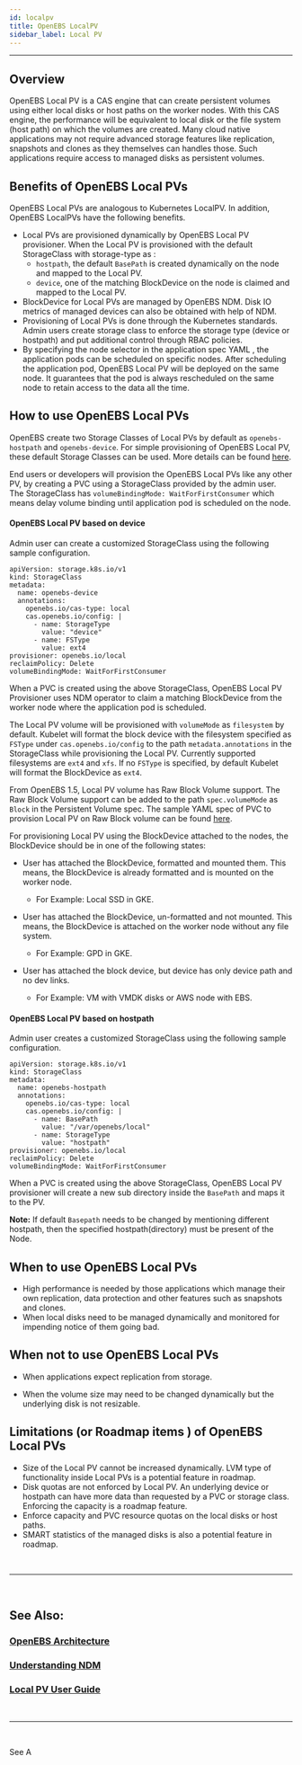 ```yaml
---
id: localpv
title: OpenEBS LocalPV
sidebar_label: Local PV
---
```

------



## Overview



OpenEBS Local PV is a CAS engine that can create persistent volumes using either local disks or host paths on the worker nodes. With this CAS engine, the performance will be equivalent to local disk or the file system (host path) on which the volumes are created. Many cloud native applications may not require advanced storage features like replication, snapshots and clones as they themselves can handles those. Such applications require access to managed disks as persistent volumes. 



## Benefits of OpenEBS Local PVs



OpenEBS Local PVs are analogous to Kubernetes LocalPV. In addition, OpenEBS LocalPVs have the following benefits.

- Local PVs are provisioned dynamically by OpenEBS Local PV provisioner.  When the Local PV is provisioned with the default StorageClass with storage-type as :
  -  `hostpath`, the default `BasePath` is created dynamically on the node and mapped to the Local PV. 
  -  `device`,  one of the  matching BlockDevice on the node is claimed and mapped to the Local PV.
- BlockDevice for Local PVs are managed by OpenEBS NDM. Disk IO metrics of managed devices can also be obtained with help of NDM.
- Provisioning of Local PVs is done through the Kubernetes standards. Admin users create storage class to enforce the storage type (device or hostpath) and put additional control through RBAC policies.
- By specifying the node selector in the application spec YAML , the application pods can be scheduled on specific nodes. After scheduling the application pod, OpenEBS Local PV will be deployed on the same node. It guarantees that the pod is always rescheduled on the same node to retain access to the data all the time.



## How to use OpenEBS Local PVs



OpenEBS create two Storage Classes of Local PVs by default as `openebs-hostpath` and `openebs-device`. For simple provisioning of OpenEBS Local PV, these default Storage Classes can be used. More details can be found  [here](/v160/docs/next/uglocalpv.html).   

End users or developers will provision the OpenEBS Local PVs like any other PV, by creating a PVC using a StorageClass provided by the admin user. The StorageClass has `volumeBindingMode: WaitForFirstConsumer` which means delay volume binding until application pod is scheduled on the node.

<h4><a class="anchor" aria-hidden="true" id="openebs-localpv-device"></a>OpenEBS Local PV based on device</h4>


Admin user can create a customized StorageClass using the following sample configuration.

```
apiVersion: storage.k8s.io/v1
kind: StorageClass
metadata:
  name: openebs-device
  annotations:
    openebs.io/cas-type: local
    cas.openebs.io/config: |
      - name: StorageType
        value: "device"
      - name: FSType
        value: ext4
provisioner: openebs.io/local
reclaimPolicy: Delete
volumeBindingMode: WaitForFirstConsumer
```



When a PVC is created using the above StorageClass, OpenEBS Local PV Provisioner uses NDM operator to  claim a matching BlockDevice from the worker node where the application pod is scheduled. 

The Local PV volume will be provisioned with `volumeMode` as `filesystem` by default. Kubelet will format the block device with the filesystem specified as `FSType` under `cas.openebs.io/config` to the path `metadata.annotations` in the StorageClass while provisioning the Local PV.  Currently supported filesystems are `ext4` and `xfs`. If no `FSType` is specified, by default Kubelet will format the BlockDevice as `ext4`.

From OpenEBS 1.5, Local PV volume has Raw Block Volume support. The Raw Block Volume support can be added to the path `spec.volumeMode` as `Block` in the Persistent Volume spec. The sample YAML spec of PVC to provision Local PV on Raw Block volume can be found [here](/v160/docs/next/uglocalpv.html#Provision-OpenEBS-Local-PV-based-on-Device).

For provisioning Local PV using the BlockDevice attached to the nodes, the BlockDevice should be in one of the following states:

- User has attached the BlockDevice, formatted and mounted them. This means, the BlockDevice is already formatted and is mounted on the worker node.

  - For Example: Local SSD in GKE.

- User has attached the BlockDevice, un-formatted and not mounted. This means, the BlockDevice is attached on the worker node without any file system.

  - For Example: GPD in GKE.

- User has attached the block device, but device has only device path and no dev links.

  - For Example: VM with VMDK disks or AWS node with EBS.


<h4><a class="anchor" aria-hidden="true" id="openebs-localpv-hostpath"></a>OpenEBS Local PV based on hostpath</h4>


Admin user creates a customized StorageClass using the following sample configuration.

```
apiVersion: storage.k8s.io/v1
kind: StorageClass
metadata:
  name: openebs-hostpath
  annotations:
    openebs.io/cas-type: local
    cas.openebs.io/config: |
      - name: BasePath
        value: "/var/openebs/local"
      - name: StorageType
        value: "hostpath"
provisioner: openebs.io/local
reclaimPolicy: Delete
volumeBindingMode: WaitForFirstConsumer
```

When a PVC is created using the above StorageClass, OpenEBS Local PV  provisioner will create a new sub directory inside the `BasePath` and maps it to the PV.

**Note:** If default `Basepath` needs to be changed by mentioning different hostpath, then the specified hostpath(directory) must be present of the Node.  



## When to use OpenEBS Local PVs



- High performance is needed by those applications which manage their own replication, data protection and other features such as snapshots and clones.
- When local disks need to be managed dynamically and monitored for impending notice of them going bad.



## When not to use OpenEBS Local PVs



- When applications expect replication from storage.

- When the volume size may need to be changed dynamically but the underlying disk is not resizable. 

  

## Limitations (or Roadmap items ) of OpenEBS Local PVs



- Size of the Local PV cannot be increased dynamically. LVM type of functionality inside Local PVs is a potential feature in roadmap.
- Disk quotas are not enforced by Local PV. An underlying device or hostpath can have more data than requested by a PVC or storage class. Enforcing the capacity is a roadmap feature.
- Enforce capacity and PVC resource quotas on the local disks or host paths.
- SMART statistics of the managed disks is also a potential feature in roadmap.

<br>

<hr>
<br>

## See Also:

### [OpenEBS Architecture](/v160/docs/next/architecture.html)

### [Understanding NDM](/v160/docs/next/ndm.html)

### [Local PV User Guide](/v160/docs/next/uglocalpv.html)

<br>

<hr>

<br>



See A
